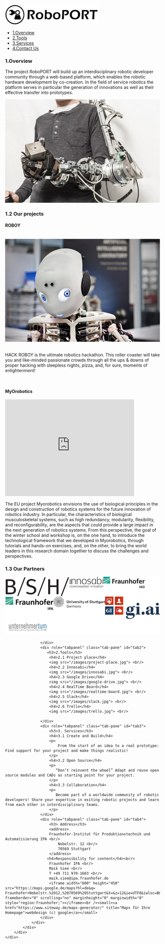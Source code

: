 
<html lang="en">
<head>
    <meta charset="utf-8">
    <!-- This file has been downloaded from Bootsnipp.com. Enjoy! -->
    <title>Vertical Sidebar with Pointy Nav Pills - Bootsnipp.com</title>
        <meta name="viewport" content="width=device-width, initial-scale=1">
	<link rel="stylesheet" type="text/css" href="/css/main.css">
    		<script src="/js/jquery-3.3.1.min.js"></script>
	  <script src="/bootstrap/js/bootstrap.min.js"></script>
	  <link href="/bootstrap/css/bootstrap.min.css" rel="stylesheet">
</head>
<body>
<div class="container-fluid">
	<div class="row">
		<a href="http://roboport.eu/"> <img src="/images/Logo.jpg"></a>
        <div role="tabpanel">
            <div class="col-sm-2">
                <ul class="nav nav-pills brand-pills nav-stacked" role="tablist">
                    <li role="presentation" class="brand-nav active"><a href="#tab1" aria-controls="tab1" role="tab" data-toggle="tab">1.Overview</a></li>
                    <li role="presentation" class="brand-nav"><a href="#tab2" aria-controls="tab2" role="tab" data-toggle="tab">2.Tools</a></li>
                    <li role="presentation" class="brand-nav"><a href="#tab3" aria-controls="tab3" role="tab" data-toggle="tab">3.Services</a></li>
                    <li role="presentation" class="brand-nav"><a href="#tab4" aria-controls="tab4" role="tab" data-toggle="tab">4.Contact Us</a></li>
                </ul>
            </div>
            <div class="col-sm-10">
                <div class="tab-content">
                    <div role="tabpanel" class="tab-pane active" id="tab1">
                        <h3>1.Overview</h3>
                        <p>
                           The project RoboPORT will build up an interdisciplinary robotic developer community through a web-based platform, which enables the robotic hardware development by co-creation. In the field of service robotics the platform serves in particular the generation of innovations as well as their effective transfer into prototypes.
                        </p>
                        <img src="/images/main.jpg">
                        <h3>1.2 Our projects</h3>
                        <h4>ROBOY</h4><br/>
                        <img src="/images/Roboy.jpg"> <br/><br/>
                        <p>HACK ROBOY is the ultimate robotics hackathon. This roller coaster will take you and like-minded passionate crowds through all the ups & downs of proper hacking with sleepless nights, pizza, and, for sure, moments of enlightenment! </p> <br/>
                        <h4>MyOrobotics</h4>
                        <iframe width="420" height="315" src="https://www.youtube.com/embed/da2WufEHOt0" frameborder="0" allowfullscreen></iframe>
                        <br/>
                        <p>The EU project Myorobotics envisions the use of biological principles in the design and construction of robotics systems for the future innovation of robotics industry. In particular, the characteristics of biological musculoskeletal systems, such as high redundancy, modularity, flexibility, and reconfigurability, are the aspects that could provide a large impact in the next generation of robotics systems. From this perspective, the goal of the winter school and workshop is, on the one hand, to introduce the technological framework that we developed in Myorobotics, through tutorials and hands-on exercises, and, on the other, to bring the world leaders in this research domain together to discuss the challenges and perspectives.</p>
                        <h3> 1.3 Our Partners</h3>
                        <img src="/images/partners.jpg">
                        
                       
                    </div>
                    <div role="tabpanel" class="tab-pane" id="tab2">
                       <h3>2.Tools</h3>
                        <h4>2.1 Project place</h4>
                        <img src="/images/project-place.jpg"> <br/>
                        <h4>2.2 Innosabi</h4>
                        <img src="/images/innosabi.jpg"> <br/>
                        <h4>2.3 Google Drive</h4>
                        <img src="/images/google-drive.jpg"> <br/>
                        <h4>2.4 RealTime Board</h4>
                        <img src="/images/realtime-board.jpg"> <br/>
                        <h4>2.5 Slack</h4>
                        <img src="/images/slack.jpg"> <br/>
                        <h4>2.6 Trello</h4>
                        <img src="/images/trello.jpg"> <br/>
                        
                    </div>
                    <div role="tabpanel" class="tab-pane" id="tab3">
                        <h3>3. Services</h3>
                        <h4>3.1 Create and Build</h4>
                        <p>
                            From the start of an idea to a real prototype: Find support for your project and make things realistic! 
                        </p>
                        <h4>3.2 Open Source</h4>
                        <p>
                           “Don’t reinvent the wheel” Adapt and reuse open source modules and CADs as starting point for your project.
                        </p>
                        <h4>3.3 Collaboration</h4>
                        <p>
                           Become part of a worldwide community of robotic developers! Share your expertise in exiting robotic projects and learn from each other in interdisciplinary teams.
                        </p>
                    </div>
                    <div role="tabpanel" class="tab-pane" id="tab4">
                        <h3> Address</h3>
                        <address>
                        Fraunhofer-Institut für Produktionstechnik und Automatisierung IPA <br/>
                            Nobelstr. 12 <br/>
                            70569 Stuttgart
                        </address>
                       <h4>Responsibility for content</h4><br/>
                        Fraunhofer IPA <br/>
                        Maik Siee <br/>
                        T +49 711 970-1603 <br/>
                        maik.siee@ipa.fraunhofer.de
                        <iframe width="600" height="450" src="https://maps.google.de/maps?hl=de&q= Fraunhofer+Nobelstr.%2012,%2070569%20Stuttgart&t=&z=12&ie=UTF8&iwloc=B&output=embed" frameborder="0" scrolling="no" marginheight="0" marginwidth="0" style="region:fraunhofer;"></iframe><br /><small><a href="https://www.siteway.de/maps-generator/" title="Maps für Ihre Homepage">webdesign (c) google</a></small>
                    </div>
                </div>
            </div>
        </div>
	</div>
</div>
</body>
</html>
